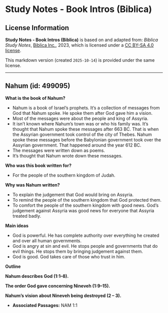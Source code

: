 # Study Notes - Book Intros (Biblica)

## License Information

**Study Notes - Book Intros (Biblica)** is based on and adapted from: _Biblica Study Notes_, [Biblica Inc.](https://www.biblica.com/), 2023, which is licensed under a [CC BY-SA 4.0 license](https://creativecommons.org/licenses/by-sa/4.0/legalcode.en).

This markdown version (created `2025-10-14`) is provided under the same license.



--------------------------------

## Nahum (id: 499095)

**What is the book of Nahum?**

* Nahum is a book of Israel’s prophets. It’s a collection of messages from God that Nahum spoke. He spoke them after God gave him a vision.
* Most of the messages were about the people and king of Assyria.
* It isn’t known where Nahum’s town was or who his family was. It’s thought that Nahum spoke these messages after 663 BC. That is when the Assyrian government took control of the city of Thebes. Nahum spoke these messages before the Babylonian government took over the Assyrian government. That happened around the year 612 BC.
* The messages were written down as poems.
* It’s thought that Nahum wrote down these messages.

**Who was this book written for?**

* For the people of the southern kingdom of Judah.

**Why was Nahum written?**

* To explain the judgement that God would bring on Assyria.
* To remind the people of the southern kingdom that God protected them.
* To comfort the people of the southern kingdom with good news. God’s judgement against Assyria was good news for everyone that Assyria treated badly.

**Main ideas**

* God is powerful. He has complete authority over everything he created and over all human governments.
* God is angry at sin and evil. He stops people and governments that do evil things. He stops them by bringing judgement against them.
* God is good. God takes care of those who trust in him.

**Outline**

**Nahum describes God (1:1–8\).**

**The order God gave concerning Nineveh (1:9–15\).**

**Nahum’s vision about Nineveh being destroyed (2 – 3\).**

* **Associated Passages:** NAM 1:1

